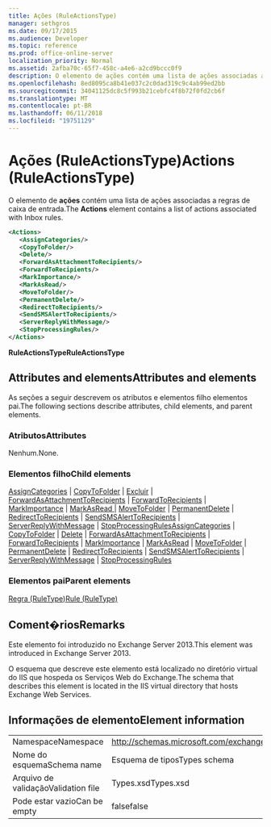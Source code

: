 ```yaml
---
title: Ações (RuleActionsType)
manager: sethgros
ms.date: 09/17/2015
ms.audience: Developer
ms.topic: reference
ms.prod: office-online-server
localization_priority: Normal
ms.assetid: 2afba70c-65f7-458c-a4e6-a2cd9bccc0f9
description: O elemento de ações contém uma lista de ações associadas a regras de caixa de entrada.
ms.openlocfilehash: 8ed8095ca8b41e037c2c0dad319c9c4ab99ed2bb
ms.sourcegitcommit: 34041125dc8c5f993b21cebfc4f8b72f0fd2cb6f
ms.translationtype: MT
ms.contentlocale: pt-BR
ms.lasthandoff: 06/11/2018
ms.locfileid: "19751129"
---
```

# <a name="actions-ruleactionstype"></a><span data-ttu-id="66ece-103">Ações (RuleActionsType)</span><span class="sxs-lookup"><span data-stu-id="66ece-103">Actions (RuleActionsType)</span></span>

<span data-ttu-id="66ece-104">O elemento de **ações** contém uma lista de ações associadas a regras de caixa de entrada.</span><span class="sxs-lookup"><span data-stu-id="66ece-104">The **Actions** element contains a list of actions associated with Inbox rules.</span></span> 
  
```XML
<Actions>
   <AssignCategories/>
   <CopyToFolder/>
   <Delete/>
   <ForwardAsAttachmentToRecipients/>
   <ForwardToRecipients/>
   <MarkImportance/>
   <MarkAsRead/>
   <MoveToFolder/>
   <PermanentDelete/>
   <RedirectToRecipients/>
   <SendSMSAlertToRecipients/>
   <ServerReplyWithMessage/>
   <StopProcessingRules/>
</Actions>
```

 <span data-ttu-id="66ece-105">**RuleActionsType**</span><span class="sxs-lookup"><span data-stu-id="66ece-105">**RuleActionsType**</span></span>
## <a name="attributes-and-elements"></a><span data-ttu-id="66ece-106">Attributes and elements</span><span class="sxs-lookup"><span data-stu-id="66ece-106">Attributes and elements</span></span>

<span data-ttu-id="66ece-107">As seções a seguir descrevem os atributos e elementos filho elementos pai.</span><span class="sxs-lookup"><span data-stu-id="66ece-107">The following sections describe attributes, child elements, and parent elements.</span></span>
  
### <a name="attributes"></a><span data-ttu-id="66ece-108">Atributos</span><span class="sxs-lookup"><span data-stu-id="66ece-108">Attributes</span></span>

<span data-ttu-id="66ece-109">Nenhum.</span><span class="sxs-lookup"><span data-stu-id="66ece-109">None.</span></span>
  
### <a name="child-elements"></a><span data-ttu-id="66ece-110">Elementos filho</span><span class="sxs-lookup"><span data-stu-id="66ece-110">Child elements</span></span>

<span data-ttu-id="66ece-111">[AssignCategories](assigncategories.md) | [CopyToFolder](copytofolder.md) | [Excluir](delete.md) | [ForwardAsAttachmentToRecipients](forwardasattachmenttorecipients.md) | [ForwardToRecipients](forwardtorecipients.md) | [MarkImportance](markimportance.md) | [MarkAsRead ](markasread.md)  |  [MoveToFolder](movetofolder.md) | [PermanentDelete](permanentdelete.md) | [RedirectToRecipients](redirecttorecipients.md) | [SendSMSAlertToRecipients](sendsmsalerttorecipients.md) | [ServerReplyWithMessage](serverreplywithmessage.md)  |  [ StopProcessingRules](stopprocessingrules.md)</span><span class="sxs-lookup"><span data-stu-id="66ece-111">[AssignCategories](assigncategories.md) | [CopyToFolder](copytofolder.md) | [Delete](delete.md) | [ForwardAsAttachmentToRecipients](forwardasattachmenttorecipients.md) | [ForwardToRecipients](forwardtorecipients.md) | [MarkImportance](markimportance.md) | [MarkAsRead](markasread.md) | [MoveToFolder](movetofolder.md) | [PermanentDelete](permanentdelete.md) | [RedirectToRecipients](redirecttorecipients.md) | [SendSMSAlertToRecipients](sendsmsalerttorecipients.md) | [ServerReplyWithMessage](serverreplywithmessage.md) | [StopProcessingRules](stopprocessingrules.md)</span></span>
  
### <a name="parent-elements"></a><span data-ttu-id="66ece-112">Elementos pai</span><span class="sxs-lookup"><span data-stu-id="66ece-112">Parent elements</span></span>

[<span data-ttu-id="66ece-113">Regra (RuleType)</span><span class="sxs-lookup"><span data-stu-id="66ece-113">Rule (RuleType)</span></span>](rule-ruletype.md)
  
## <a name="remarks"></a><span data-ttu-id="66ece-114">Coment�rios</span><span class="sxs-lookup"><span data-stu-id="66ece-114">Remarks</span></span>

<span data-ttu-id="66ece-115">Este elemento foi introduzido no Exchange Server 2013.</span><span class="sxs-lookup"><span data-stu-id="66ece-115">This element was introduced in Exchange Server 2013.</span></span>
  
<span data-ttu-id="66ece-116">O esquema que descreve este elemento está localizado no diretório virtual do IIS que hospeda os Serviços Web do Exchange.</span><span class="sxs-lookup"><span data-stu-id="66ece-116">The schema that describes this element is located in the IIS virtual directory that hosts Exchange Web Services.</span></span>
  
## <a name="element-information"></a><span data-ttu-id="66ece-117">Informações de elemento</span><span class="sxs-lookup"><span data-stu-id="66ece-117">Element information</span></span>

|||
|:-----|:-----|
|<span data-ttu-id="66ece-118">Namespace</span><span class="sxs-lookup"><span data-stu-id="66ece-118">Namespace</span></span>  <br/> |http://schemas.microsoft.com/exchange/services/2006/types  <br/> |
|<span data-ttu-id="66ece-119">Nome do esquema</span><span class="sxs-lookup"><span data-stu-id="66ece-119">Schema name</span></span>  <br/> |<span data-ttu-id="66ece-120">Esquema de tipos</span><span class="sxs-lookup"><span data-stu-id="66ece-120">Types schema</span></span>  <br/> |
|<span data-ttu-id="66ece-121">Arquivo de validação</span><span class="sxs-lookup"><span data-stu-id="66ece-121">Validation file</span></span>  <br/> |<span data-ttu-id="66ece-122">Types.xsd</span><span class="sxs-lookup"><span data-stu-id="66ece-122">Types.xsd</span></span>  <br/> |
|<span data-ttu-id="66ece-123">Pode estar vazio</span><span class="sxs-lookup"><span data-stu-id="66ece-123">Can be empty</span></span>  <br/> |<span data-ttu-id="66ece-124">false</span><span class="sxs-lookup"><span data-stu-id="66ece-124">false</span></span>  <br/> |
   

